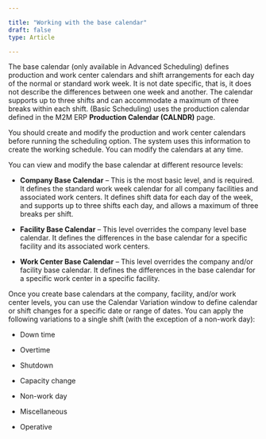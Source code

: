 ```yaml
---

title: "Working with the base calendar"
draft: false
type: Article

---
```


The base calendar (only available in Advanced Scheduling) defines production and work center calendars and shift arrangements for each day of the normal or standard work week. It is not date specific, that is, it does not describe the differences between one week and another. The calendar supports up to three shifts and can accommodate a maximum of three breaks within each shift. (Basic Scheduling) uses the production calendar defined in the M2M ERP **Production Calendar (CALNDR)** page.

You should create and modify the production and work center calendars before running the scheduling option. The system uses this information to create the working schedule. You can modify the calendars at any time.

You can view and modify the base calendar at different resource levels:

- **Company Base Calendar** – This is the most basic level, and is required. It defines the standard work week calendar for all company facilities and associated work centers. It defines shift data for each day of the week, and supports up to three shifts each day, and allows a maximum of three breaks per shift.

- **Facility Base Calendar** – This level overrides the company level base calendar. It defines the differences in the base calendar for a specific facility and its associated work centers.

- **Work Center Base Calendar** – This level overrides the company and/or facility base calendar. It defines the differences in the base calendar for a specific work center in a specific facility.

Once you create base calendars at the company, facility, and/or work center levels, you can use the Calendar Variation window to define calendar or shift changes for a specific date or range of dates. You can apply the following variations to a single shift (with the exception of a non-work day):

- Down time

- Overtime

- Shutdown

- Capacity change

- Non-work day

- Miscellaneous

- Operative

​